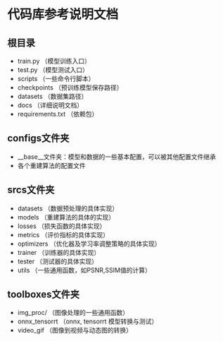 # 代码库参考说明文档

## 根目录
* train.py （模型训练入口）
* test.py （模型测试入口）
* scripts （一些命令行脚本）
* checkpoints （预训练模型保存路径）
* datasets （数据集路径）
* docs （详细说明文档）
* requirements.txt （依赖包）

## configs文件夹
* __base__文件夹：模型和数据的一些基本配置，可以被其他配置文件继承
* 各个重建算法的配置文件

## srcs文件夹
* datasets （数据预处理的具体实现）
* models （重建算法的具体的实现）
* losses （损失函数的具体实现）
* metrics （评价指标的具体实现）
* optimizers （优化器及学习率调整策略的具体实现）
* trainer （训练器的具体实现）
* tester （测试器的具体实现）
* utils （一些通用函数，如PSNR,SSIM值的计算）

## toolboxes文件夹
* img_proc/ （图像处理的一些通用函数）
* onnx_tensorrt （onnx, tensorrt 模型转换与测试）
* video_gif （图像到视频与动态图的转换）

